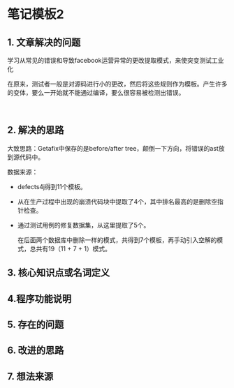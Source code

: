 # 笔记模板2

## 1. 文章解决的问题

学习从常见的错误和导致facebook运营异常的更改提取模式，来使突变测试工业化

在原来，测试者一般是对源码进行小的更改，然后将这些规则作为模板。产生许多的变体，要么一开始就不能通过编译，要么很容易被检测出错误。

​	

## 2. 解决的思路

大致思路：Getafix中保存的是before/after tree，颠倒一下方向，将错误的ast放到源代码中。

数据来源：

* defects4j得到11个模板。

* 从在生产过程中出现的崩溃代码块中提取了4个，其中排名最高的是删除空指针检查。

* 通过测试用例的修复数据集，从这里提取了5个。

  在后面两个数据库中删除一样的模式，共得到7个模板，再手动引入空解的模式，总共有19（11 + 7 + 1）模式。

## 3. 核心知识点或名词定义

## 4.程序功能说明

## 5. 存在的问题

## 6. 改进的思路

## 7. 想法来源

